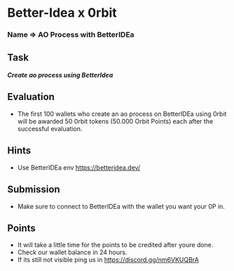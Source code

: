 # Better-Idea x 0rbit

### Name => AO Process with BetterIDEa

## Task

##### Create ao process using BetterIdea

## Evaluation

- The first 100 wallets who create an ao process on BetterIDEa using 0rbit will be awarded 50 0rbit tokens (50.000 Orbit Points) each after the successful evaluation.

## Hints

- Use BetterIDEa env https://betteridea.dev/

## Submission

- Make sure to connect to BetterIDEa with the wallet you want your 0P in.

## Points

- It will take a little time for the points to be credited after youre done.
- Check our wallet balance in 24 hours.
- If its still not visible ping us in https://discord.gg/nm6VKUQBrA
